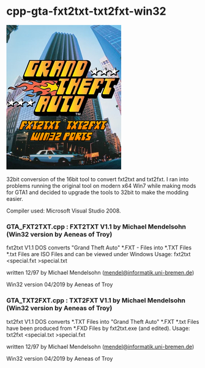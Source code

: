 # cpp-gta-fxt2txt-txt2fxt-win32
![alt text](https://github.com/aeneasoftroy/cpp-gta-fxt2txt-txt2fxt-win32/blob/master/cpp-gta-fxt2txt-txt2fxt-win32.png)


32bit conversion of the 16bit tool to convert fxt2txt and txt2fxt. I ran into problems running the original tool on modern x64 Win7 while making mods for GTA1 and decided to upgrade the tools to 32bit to make the modding easier.

Compiler used: Microsoft Visual Studio 2008.

### GTA_FXT2TXT.cpp : FXT2TXT V1.1 by Michael Mendelsohn (Win32 version by Aeneas of Troy)
fxt2txt
V1.1 DOS
converts "Grand Theft Auto" *.FXT - Files into *.TXT Files
*.txt Files are ISO Files and can be viewed under Windows
Usage: fxt2txt <special.fxt >special.txt

written 12/97 by Michael Mendelsohn (mendel@informatik.uni-bremen.de)

Win32 version 04/2019 by Aeneas of Troy


### GTA_TXT2FXT.cpp : TXT2FXT V1.1 by Michael Mendelsohn (Win32 version by Aeneas of Troy)
txt2fxt
V1.1 DOS
converts *.TXT Files into "Grand Theft Auto" *.FXT
*.txt Files have been produced from *.FXD Files by fxt2txt.exe (and edited).
Usage: txt2fxt <special.txt >special.fxt

written 12/97 by Michael Mendelsohn (mendel@informatik.uni-bremen.de)

Win32 version 04/2019 by Aeneas of Troy

